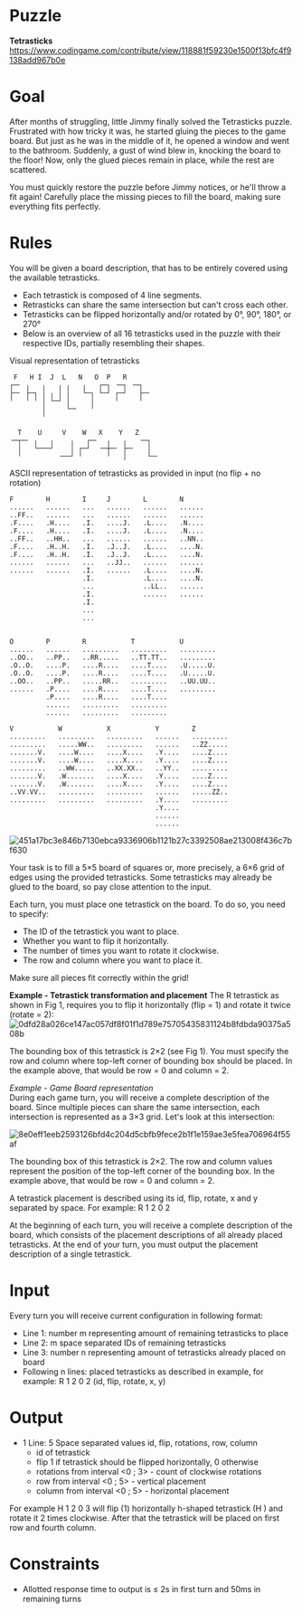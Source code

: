 # Puzzle
**Tetrasticks** https://www.codingame.com/contribute/view/118881f59230e1500f13bfc4f9138add967b0e

# Goal
After months of struggling, little Jimmy finally solved the Tetrasticks puzzle. Frustrated with how tricky it was, he started gluing the pieces to the game board. But just as he was in the middle of it, he opened a window and went to the bathroom. Suddenly, a gust of wind blew in, knocking the board to the floor! Now, only the glued pieces remain in place, while the rest are scattered.

You must quickly restore the puzzle before Jimmy notices, or he'll throw a fit again! Carefully place the missing pieces to fill the board, making sure everything fits perfectly.

# Rules
You will be given a board description, that has to be entirely covered using the available tetrasticks.  

* Each tetrastick is composed of 4 line segments.
* Retrasticks can share the same intersection but can't cross each other.
* Tetrasticks can be flipped horizontally and/or rotated by 0°, 90°, 180°, or 270°
* Below is an overview of all 16 tetrasticks used in the puzzle with their respective IDs, partially resembling their shapes.

Visual representation of tetrasticks
```
 F   H I  J  L   N   O  P   R
┌─╴ ╷   ╷   ╷ ╷   ╷   ┌─┐ ╶─┐ ╶─┐ 
├─╴ ├─┐ │ ╷ │ │   └─┐ └─┘ ┌─┘   ├─╴
╵   ╵ ╵ │ └─┘ │     │     ╵     ╵ 
        │     └─╴   ╵              
        ╵

  T    U     V    W   X    Y   Z
╶─┬─╴ ╷   ╷    ╷   ┌─╴  ╷   ╷   ╶─┐ 
  │   └───┘    │ ┌─┘  ╶─┼─╴ ├─╴   │ 
  ╵         ╶──┘ ╵      ╵   │     └─╴
```

ASCII representation of tetrasticks as provided in input (no flip + no rotation)
```
F        H        I     J        L        N
......   ......   ...   ......   ......   ......
..FF..   ......   ...   ......   ......   ......
.F....   .H....   .I.   ....J.   .L....   .N....
.F....   .H....   .I.   ....J.   .L....   .N....
..FF..   ..HH..   ...   ......   ......   ..NN..
.F....   .H..H.   .I.   .J..J.   .L....   ....N.
.F....   .H..H.   .I.   .J..J.   .L....   ....N.
......   ......   ...   ..JJ..   ......   ......
......   ......   .I.   ......   .L....   ....N.
                  .I.            .L....   ....N.
                  ...            ..LL..   ......
                  .I.            ......   ......
                  .I.
                  ...
                  ...


O        P        R           T           U
......   ......   .........   .........   .........
..OO..   ..PP..   ..RR.....   ..TT.TT..   .........
.O..O.   ....P.   ....R....   ....T....   .U.....U.
.O..O.   ....P.   ....R....   ....T....   .U.....U.
..OO..   ..PP..   .....RR..   .........   ..UU.UU..
......   .P....   ....R....   ....T....   .........
         .P....   ....R....   ....T....
         ......   .........   .........
         ......   .........   .........

V           W           X           Y        Z
.........   .........   .........   ......   .........
.........   .....WW..   .........   ......   ..ZZ.....
.......V.   ....W....   ....X....   .Y....   ....Z....
.......V.   ....W....   ....X....   .Y....   ....Z....
.........   ..WW.....   ..XX.XX..   ..YY..   .........
.......V.   .W.......   ....X....   .Y....   ....Z....
.......V.   .W.......   ....X....   .Y....   ....Z....
..VV.VV..   .........   .........   ......   .....ZZ..
.........   .........   .........   .Y....   .........
                                    .Y....
                                    ......
                                    ......
```

![451a17bc3e846b7130ebca9336906b1121b27c3392508ae213008f436c7bf630](https://github.com/user-attachments/assets/09d58d91-2ed7-4e61-8a83-6c1654ef26ba)

Your task is to fill a 5×5 board of squares or, more precisely, a 6×6 grid of edges using the provided tetrasticks. Some tetrasticks may already be glued to the board, so pay close attention to the input.

Each turn, you must place one tetrastick on the board. To do so, you need to specify:  
* The ID of the tetrastick you want to place.
* Whether you want to flip it horizontally.
* The number of times you want to rotate it clockwise.
* The row and column where you want to place it.

Make sure all pieces fit correctly within the grid! 

**Example - Tetrastick transformation and placement**
The R tetrastick as shown in Fig 1, requires you to flip it horizontally (flip = 1) and rotate it twice (rotate = 2): 
![0dfd28a026ce147ac057df8f01f1d789e75705435831124b8fdbda90375a508b](https://github.com/user-attachments/assets/48b68431-8ea1-4f09-8b22-ead737177e4a)


The bounding box of this tetrastick is 2×2 (see Fig 1). You must specify the row and column where top-left corner of bounding box should be placed. In the example above, that would be row = 0 and column = 2.

*Example - Game Board representation*  
During each game turn, you will receive a complete description of the board. Since multiple pieces can share the same intersection, each intersection is represented as a 3×3 grid. Let's look at this intersection:

![8e0eff1eeb2593126bfd4c204d5cbfb9fece2b1f1e159ae3e5fea706964f55af](https://github.com/user-attachments/assets/21941a77-de16-422b-a0e0-23c2f996c9be)

The bounding box of this tetrastick is 2×2. The row and column values represent the position of the top-left corner of the bounding box. In the example above, that would be row = 0 and column = 2.

A tetrastick placement is described using its id, flip, rotate, x and y separated by space. For example: R 1 2 0 2

At the beginning of each turn, you will receive a complete description of the board, which consists of the placement descriptions of all already placed tetrasticks. At the end of your turn, you must output the placement description of a single tetrastick. 

# Input
Every turn you will receive current configuration in following format:  
* Line 1: number m representing amount of remaining tetrasticks to place
* Line 2: m space separated IDs of remaining tetrasticks
* Line 3: number n representing amount of tetrasticks already placed on board
* Following n lines: placed tetrasticks as described in example, for example: R 1 2 0 2 (id, flip, rotate, x, y)
  
# Output
* 1 Line: 5 Space separated values id, flip, rotations, row, column
    * id of tetrastick
    * flip 1 if tetrastick should be flipped horizontally, 0 otherwise
    * rotations from interval <0 ; 3> - count of clockwise rotations
    * row from interval <0 ; 5> - vertical placement
    * column from interval <0 ; 5> - horizontal placement

For example H 1 2 0 3 will flip (1) horizontally h-shaped tetrastick (H ) and rotate it 2 times clockwise. After that the tetrastick will be placed on first row and fourth column.

# Constraints
* Allotted response time to output is ≤ 2s in first turn and 50ms in remaining turns
